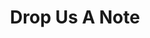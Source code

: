 ---
title: "Drop Us A Note"
content: "We will get back to you within 24 hours"
bg_image: "images/feature-bg.jpg"
layout: "contact"
draft: false
---